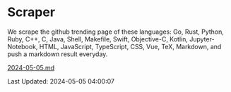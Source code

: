 # Scraper

We scrape the github trending page of these languages: Go, Rust, Python, Ruby, C++, C, Java, Shell, Makefile, Swift, Objective-C, Kotlin, Jupyter-Notebook, HTML, JavaScript, TypeScript, CSS, Vue, TeX, Markdown, and push a markdown result everyday.

[2024-05-05.md](https://github.com/yangwenmai/github-trending-backup/blob/master/2024-05-05.md)

Last Updated: 2024-05-05 04:00:07